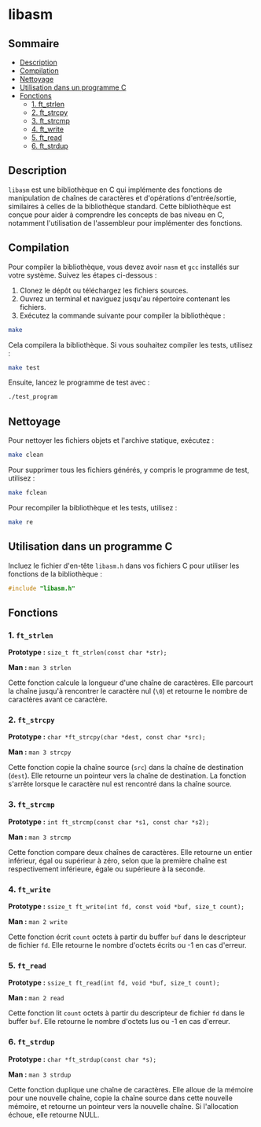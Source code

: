 # libasm

## Sommaire

- [Description](#description)
- [Compilation](#compilation)
- [Nettoyage](#nettoyage)
- [Utilisation dans un programme C](#utilisation-dans-un-programme-c)
- [Fonctions](#fonctions)
  - [1. ft_strlen](#1-ft_strlen)
  - [2. ft_strcpy](#2-ft_strcpy)
  - [3. ft_strcmp](#3-ft_strcmp)
  - [4. ft_write](#4-ft_write)
  - [5. ft_read](#5-ft_read)
  - [6. ft_strdup](#6-ft_strdup)

## Description

`libasm` est une bibliothèque en C qui implémente des fonctions de manipulation de chaînes de caractères et d'opérations d'entrée/sortie, similaires à celles de la bibliothèque standard. Cette bibliothèque est conçue pour aider à comprendre les concepts de bas niveau en C, notamment l'utilisation de l'assembleur pour implémenter des fonctions.

## Compilation

Pour compiler la bibliothèque, vous devez avoir `nasm` et `gcc` installés sur votre système. Suivez les étapes ci-dessous :

1. Clonez le dépôt ou téléchargez les fichiers sources.
2. Ouvrez un terminal et naviguez jusqu'au répertoire contenant les fichiers.
3. Exécutez la commande suivante pour compiler la bibliothèque :

```bash
make
```

Cela compilera la bibliothèque. Si vous souhaitez compiler les tests, utilisez :

```bash
make test
```

Ensuite, lancez le programme de test avec :

```bash
./test_program
```

## Nettoyage

Pour nettoyer les fichiers objets et l'archive statique, exécutez :

```bash
make clean
```

Pour supprimer tous les fichiers générés, y compris le programme de test, utilisez :

```bash
make fclean
```

Pour recompiler la bibliothèque et les tests, utilisez :

```bash
make re
```

## Utilisation dans un programme C

Incluez le fichier d'en-tête `libasm.h` dans vos fichiers C pour utiliser les fonctions de la bibliothèque :

```c
#include "libasm.h"
```

## Fonctions

### 1. `ft_strlen`

**Prototype :** `size_t ft_strlen(const char *str);`

**Man :** `man 3 strlen`

Cette fonction calcule la longueur d'une chaîne de caractères. Elle parcourt la chaîne jusqu'à rencontrer le caractère nul (`\0`) et retourne le nombre de caractères avant ce caractère.

### 2. `ft_strcpy`

**Prototype :** `char *ft_strcpy(char *dest, const char *src);`

**Man :** `man 3 strcpy`

Cette fonction copie la chaîne source (`src`) dans la chaîne de destination (`dest`). Elle retourne un pointeur vers la chaîne de destination. La fonction s'arrête lorsque le caractère nul est rencontré dans la chaîne source.

### 3. `ft_strcmp`

**Prototype :** `int ft_strcmp(const char *s1, const char *s2);`

**Man :** `man 3 strcmp`

Cette fonction compare deux chaînes de caractères. Elle retourne un entier inférieur, égal ou supérieur à zéro, selon que la première chaîne est respectivement inférieure, égale ou supérieure à la seconde.

### 4. `ft_write`

**Prototype :** `ssize_t ft_write(int fd, const void *buf, size_t count);`

**Man :** `man 2 write`

Cette fonction écrit `count` octets à partir du buffer `buf` dans le descripteur de fichier `fd`. Elle retourne le nombre d'octets écrits ou -1 en cas d'erreur.

### 5. `ft_read`

**Prototype :** `ssize_t ft_read(int fd, void *buf, size_t count);`

**Man :** `man 2 read`

Cette fonction lit `count` octets à partir du descripteur de fichier `fd` dans le buffer `buf`. Elle retourne le nombre d'octets lus ou -1 en cas d'erreur.

### 6. `ft_strdup`

**Prototype :** `char *ft_strdup(const char *s);`

**Man :** `man 3 strdup`

Cette fonction duplique une chaîne de caractères. Elle alloue de la mémoire pour une nouvelle chaîne, copie la chaîne source dans cette nouvelle mémoire, et retourne un pointeur vers la nouvelle chaîne. Si l'allocation échoue, elle retourne NULL.
